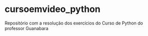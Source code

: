 # cursoemvideo_python
Repositório com a resolução dos exercícios do Curso de Python do professor Guanabara
